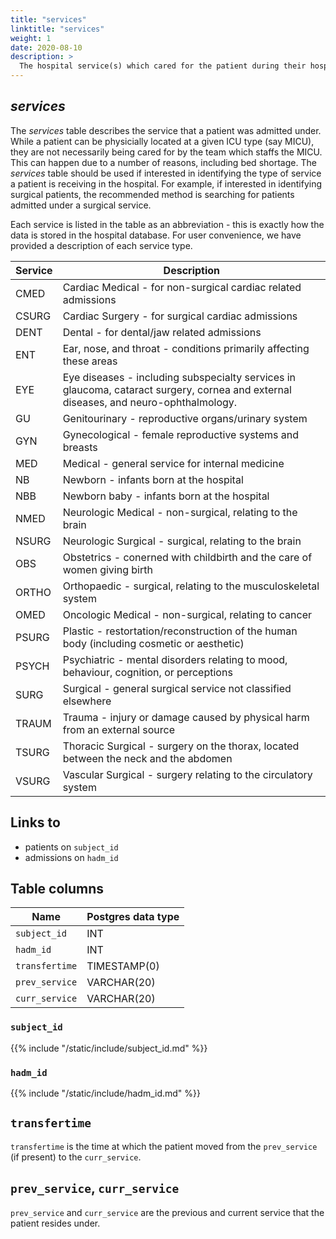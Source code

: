 ```yaml
---
title: "services"
linktitle: "services"
weight: 1
date: 2020-08-10
description: >
  The hospital service(s) which cared for the patient during their hospitalization.
---
```


## *services*

The *services* table describes the service that a patient was admitted under. While a patient can be physicially located at a given ICU type (say MICU), they are not necessarily being cared for by the team which staffs the MICU. This can happen due to a number of reasons, including bed shortage. The *services* table should be used if interested in identifying the type of service a patient is receiving in the hospital. For example, if interested in identifying surgical patients, the recommended method is searching for patients admitted under a surgical service.

Each service is listed in the table as an abbreviation - this is exactly how the data is stored in the hospital database. For user convenience, we have provided a description of each service type.

Service | Description
--- | ---
CMED | Cardiac Medical - for non-surgical cardiac related admissions
CSURG | Cardiac Surgery - for surgical cardiac admissions
DENT | Dental - for dental/jaw related admissions
ENT | Ear, nose, and throat - conditions primarily affecting these areas
EYE | Eye diseases - including subspecialty services in glaucoma, cataract surgery, cornea and external diseases, and neuro-ophthalmology.
GU | Genitourinary - reproductive organs/urinary system
GYN | Gynecological - female reproductive systems and breasts
MED | Medical - general service for internal medicine
NB | Newborn - infants born at the hospital
NBB | Newborn baby - infants born at the hospital
NMED | Neurologic Medical - non-surgical, relating to the brain
NSURG | Neurologic Surgical - surgical, relating to the brain
OBS | Obstetrics - conerned with childbirth and the care of women giving birth
ORTHO | Orthopaedic - surgical, relating to the musculoskeletal system
OMED | Oncologic Medical - non-surgical, relating to cancer
PSURG | Plastic - restortation/reconstruction of the human body (including cosmetic or aesthetic)
PSYCH | Psychiatric - mental disorders relating to mood, behaviour, cognition, or perceptions
SURG | Surgical - general surgical service not classified elsewhere
TRAUM | Trauma - injury or damage caused by physical harm from an external source
TSURG | Thoracic Surgical - surgery on the thorax, located between the neck and the abdomen
VSURG | Vascular Surgical - surgery relating to the circulatory system

## Links to

* patients on `subject_id`
* admissions on `hadm_id`

<!-- # Important considerations -->

## Table columns

Name | Postgres data type
---- | ----
`subject_id` | INT
`hadm_id` | INT
`transfertime` | TIMESTAMP(0)
`prev_service` | VARCHAR(20)
`curr_service` | VARCHAR(20)

### `subject_id`

{{% include "/static/include/subject_id.md" %}}

### `hadm_id`

{{% include "/static/include/hadm_id.md" %}}

## `transfertime`

`transfertime` is the time at which the patient moved from the `prev_service` (if present) to the `curr_service`.

## `prev_service`, `curr_service`

`prev_service` and `curr_service` are the previous and current service that the patient resides under.
